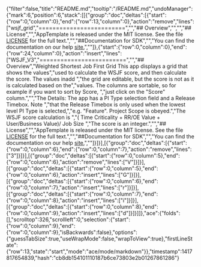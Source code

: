 {"filter":false,"title":"README.md","tooltip":"/README.md","undoManager":{"mark":6,"position":6,"stack":[[{"group":"doc","deltas":[{"start":{"row":0,"column":0},"end":{"row":13,"column":0},"action":"remove","lines":["wsjf_grid","=========================","","## Overview","","","## License","","AppTemplate is released under the MIT license.  See the file [LICENSE](./LICENSE) for the full text.","","##Documentation for SDK","","You can find the documentation on our help [site.](https://help.rallydev.com/apps/2.0rc3/doc/)",""]},{"start":{"row":0,"column":0},"end":{"row":24,"column":0},"action":"insert","lines":["WSJF_V3","=========================","","## Overview","Weighted Shortest Job First Grid This app displays a grid that shows the values","used to calculate the WSJF score, and then calculate the score. The values inadd ","the grid are editable, but the score is not as it is calculated based on the","values. The columns are sortable, so for example if you want to sort by Score, ","just click on the \"Score\" column.","","The Details: The app has a PI Type selection field and a Release Timebox. Note ","that the Release Timebox is only used when the lowest level PI Type is selected,","e.g. \"Feature\". Project Scope is obeyed.","The WSJF score calculation is ","( Time Criticality + RR/OE Value + User/Business Value)/ Job Size ","The score is an integer.","","## License","","AppTemplate is released under the MIT license.  See the file [LICENSE](./LICENSE) for the full text.","","##Documentation for SDK","","You can find the documentation on our help [site.](https://help.rallydev.com/apps/2.0rc2/doc/)",""]}]}],[{"group":"doc","deltas":[{"start":{"row":0,"column":6},"end":{"row":0,"column":7},"action":"remove","lines":["3"]}]}],[{"group":"doc","deltas":[{"start":{"row":0,"column":5},"end":{"row":0,"column":6},"action":"remove","lines":["V"]}]}],[{"group":"doc","deltas":[{"start":{"row":0,"column":5},"end":{"row":0,"column":6},"action":"insert","lines":["G"]}]}],[{"group":"doc","deltas":[{"start":{"row":0,"column":6},"end":{"row":0,"column":7},"action":"insert","lines":["r"]}]}],[{"group":"doc","deltas":[{"start":{"row":0,"column":7},"end":{"row":0,"column":8},"action":"insert","lines":["i"]}]}],[{"group":"doc","deltas":[{"start":{"row":0,"column":8},"end":{"row":0,"column":9},"action":"insert","lines":["d"]}]}]]},"ace":{"folds":[],"scrolltop":326,"scrollleft":0,"selection":{"start":{"row":0,"column":9},"end":{"row":0,"column":9},"isBackwards":false},"options":{"guessTabSize":true,"useWrapMode":false,"wrapToView":true},"firstLineState":{"row":13,"state":"start","mode":"ace/mode/markdown"}},"timestamp":1417817654839,"hash":"cb8db154101110187b6ce73803e2b01267861286"}